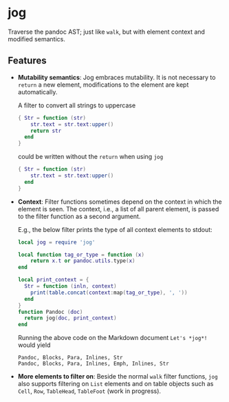 jog
===

Traverse the pandoc AST; just like `walk`, but with element
context and modified semantics.

Features
--------

- **Mutability semantics**: Jog embraces mutability. It is not
  necessary to `return` a new element, modifications to the
  element are kept automatically.

  A filter to convert all strings to uppercase

  ``` lua
  { Str = function (str)
      str.text = str.text:upper()
      return str
    end
  }
  ```

  could be written without the `return` when using `jog`

  ``` lua
  { Str = function (str)
      str.text = str.text:upper()
    end
  }
  ```

- **Context**: Filter functions sometimes depend on the context in
  which the element is seen. The context, i.e., a list of all
  parent element, is passed to the filter function as a second
  argument.

  E.g., the below filter prints the type of all context elements
  to stdout:

  ``` lua
  local jog = require 'jog'

  local function tag_or_type = function (x)
      return x.t or pandoc.utils.type(x)
  end

  local print_context = {
    Str = function (inln, context)
      print(table.concat(context:map(tag_or_type), ', '))
    end
  }
  function Pandoc (doc)
    return jog(doc, print_context)
  end
  ```

  Running the above code on the Markdown document `Let's *jog*!`
  would yield

  ```
  Pandoc, Blocks, Para, Inlines, Str
  Pandoc, Blocks, Para, Inlines, Emph, Inlines, Str
  ```

- **More elements to filter on**: Beside the normal `walk` filter
  functions, `jog` also supports filtering on `List` elements and
  on table objects such as `Cell`, `Row`, `TableHead`, `TableFoot`
  (work in progress).

